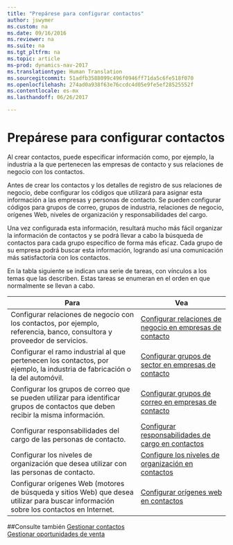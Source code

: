 ```yaml
---
title: "Prepárese para configurar contactos"
author: jswymer
ms.custom: na
ms.date: 09/16/2016
ms.reviewer: na
ms.suite: na
ms.tgt_pltfrm: na
ms.topic: article
ms-prod: dynamics-nav-2017
ms.translationtype: Human Translation
ms.sourcegitcommit: 51adfb3588099c496f0946ff71da5c6fe518f070
ms.openlocfilehash: 274ad0a938f63e76ccdc4d05e9fe5ef28525552f
ms.contentlocale: es-mx
ms.lasthandoff: 06/26/2017

---
```

# <a name="prepare-for-setting-up-contacts"></a>Prepárese para configurar contactos
Al crear contactos, puede especificar información como, por ejemplo, la industria a la que pertenecen las empresas de contacto y sus relaciones de negocio con los contactos.

Antes de crear los contactos y los detalles de registro de sus relaciones de negocio, debe configurar los códigos que utilizará para asignar esta información a las empresas y personas de contacto. Se pueden configurar códigos para grupos de correo, grupos de industria, relaciones de negocio, orígenes Web, niveles de organización y responsabilidades del cargo.

Una vez configurada esta información, resultará mucho más fácil organizar la información de contactos y se podrá llevar a cabo la búsqueda de contactos para cada grupo específico de forma más eficaz. Cada grupo de su empresa podrá buscar esta información, logrando así una comunicación más satisfactoria con los contactos.

En la tabla siguiente se indican una serie de tareas, con vínculos a los temas que las describen. Estas tareas se enumeran en el orden en que normalmente se llevan a cabo.

|Para |Vea |
|---|----|
|Configurar relaciones de negocio con los contactos, por ejemplo, referencia, banco, consultora y proveedor de servicios.|[Configurar relaciones de negocio en empresas de contacto](marketing-business-relations.md)|
|Configurar el ramo industrial al que pertenecen los contactos, por ejemplo, la industria de fabricación o la del automóvil.|[Configurar grupos de sector en empresas de contacto](marketing-industry-groups.md)|
|Configurar los grupos de correo que se pueden utilizar para identificar grupos de contactos que deben recibir la misma información.|[Configurar grupos de correo en empresas de contacto](marketing-mailing-groups.md)|
|Configurar responsabilidades del cargo de las personas de contacto.|[Configurar responsabilidades de cargo en contactos](marketing-job-responsibilities.md)|
|Configurar los niveles de organización que desea utilizar con las personas de contacto.|[Configure los niveles de organización en contactos](marketing-organizational-levels.md)|
|Configurar orígenes Web (motores de búsqueda y sitios Web) que desea utilizar para buscar información sobre los contactos en Internet.|[Configurar orígenes web en contactos](marketing-web-sources.md)|

##<a name="see-also"></a>Consulte también
[Gestionar contactos](marketing-contacts.md)  
[Gestionar oportunidades de venta](marketing-manage-sales-opportunities.md)

